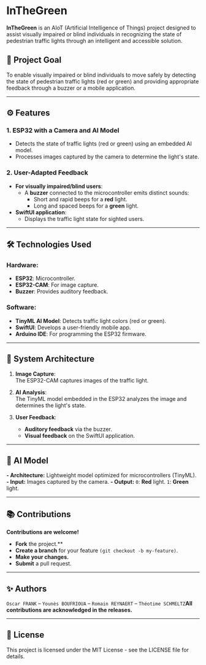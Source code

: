 # InTheGreen

**InTheGreen** is an AIoT (Artificial Intelligence of Things) project designed to assist visually impaired or blind individuals in recognizing the state of pedestrian traffic lights through an intelligent and accessible solution.

## 🎯 Project Goal

To enable visually impaired or blind individuals to move safely by detecting the state of pedestrian traffic lights (red or green) and providing appropriate feedback through a buzzer or a mobile application.

---

## ⚙️ Features

### 1. **ESP32 with a Camera and AI Model**

- Detects the state of traffic lights (red or green) using an embedded AI model.
- Processes images captured by the camera to determine the light's state.

### 2. **User-Adapted Feedback**

- **For visually impaired/blind users**:
  - A **buzzer** connected to the microcontroller emits distinct sounds:
    - Short and rapid beeps for a **red** light.
    - Long and spaced beeps for a **green** light.
- **SwiftUI application**:
  - Displays the traffic light state for sighted users.

---

## 🛠️ Technologies Used

### Hardware:

- **ESP32**: Microcontroller.
- **ESP32-CAM**: For image capture.
- **Buzzer**: Provides auditory feedback.

### Software:

- **TinyML AI Model**: Detects traffic light colors (red or green).
- **SwiftUI**: Develops a user-friendly mobile app.
- **Arduino IDE**: For programming the ESP32 firmware.

---

## 🧩 System Architecture

1. **Image Capture**:  
   The ESP32-CAM captures images of the traffic light.

2. **AI Analysis**:  
   The TinyML model embedded in the ESP32 analyzes the image and determines the light's state.

3. **User Feedback**:
   - **Auditory feedback** via the buzzer.
   - **Visual feedback** on the SwiftUI application.

---

## 📐 AI Model

**- Architecture:** Lightweight model optimized for microcontrollers (TinyML).
**- Input:** Images captured by the camera.
**- Output:**
`0`: **Red** light.
`1`: **Green** light.

---

## 📚 Contributions

**Contributions are welcome!**

- **Fork** the project.\*\*
- **Create a branch** for your feature `(git checkout -b my-feature)`.
- **Make your changes.**
- **Submit** a pull request.

---

## ✨ Authors

`Oscar FRANK` – `Younès BOUFRIOUA` – `Romain REYNAERT` – `Théotime SCHMELTZ​`
**All contributions are acknowledged in the releases.**

---

## 📄 License

This project is licensed under the MIT License - see the LICENSE file for details.
